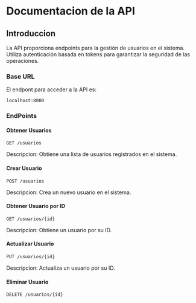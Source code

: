 # Documentacion de la API


## Introduccion
La API proporciona endpoints para la gestión de usuarios en el sistema. Utiliza autenticación basada en tokens para garantizar la seguridad de las operaciones.

### Base URL
El endpont para acceder a la API es:
```
localhost:8000
```


### EndPoints
#### Obtener Usuarios

```
GET /usuarios
```
Descripcion: Obtiene una lista de usuarios registrados en el sistema.


#### Crear Usuario

```
POST /usuarios
```

Descripcion: Crea un nuevo usuario en el sistema.


#### Obtener Usuario por ID

```
GET /usuarios/{id}
```

Descripcion: Obtiene un usuario por su ID.


#### Actualizar Usuario

```
PUT /usuarios/{id}
```

Descripcion: Actualiza un usuario por su ID.


#### Eliminar Usuario

```
DELETE /usuarios/{id}
```